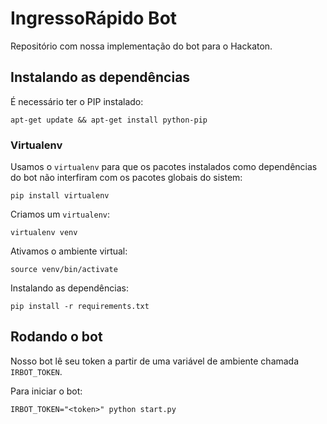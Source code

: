# IngressoRápido Bot

Repositório com nossa implementação do bot para o Hackaton.

## Instalando as dependências

É necessário ter o PIP instalado:

```
apt-get update && apt-get install python-pip
```

### Virtualenv

Usamos o `virtualenv` para que os pacotes instalados como dependências do
bot não interfiram com os pacotes globais do sistem:

```
pip install virtualenv
```

Criamos um `virtualenv`:

```
virtualenv venv
```

Ativamos o ambiente virtual:

```
source venv/bin/activate
```

Instalando as dependências:

```
pip install -r requirements.txt
```

## Rodando o bot

Nosso bot lê seu token a partir de uma variável de ambiente chamada `IRBOT_TOKEN`.

Para iniciar o bot:

```
IRBOT_TOKEN="<token>" python start.py
```
